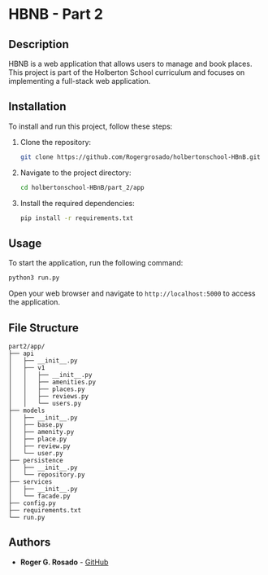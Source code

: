 # HBNB - Part 2

## Description
HBNB is a web application that allows users to manage and book places. This project is part of the Holberton School curriculum and focuses on implementing a full-stack web application.

## Installation
To install and run this project, follow these steps:

1. Clone the repository:
    ```bash
    git clone https://github.com/Rogergrosado/holbertonschool-HBnB.git
    ```
2. Navigate to the project directory:
    ```bash
    cd holbertonschool-HBnB/part_2/app
    ```
3. Install the required dependencies:
    ```bash
    pip install -r requirements.txt
    ```

## Usage
To start the application, run the following command:
```bash
python3 run.py
```
Open your web browser and navigate to `http://localhost:5000` to access the application.

## File Structure
```
part2/app/
├── api
│   ├── __init__.py
│   ├── v1
│   │   ├── __init__.py
│   │   ├── amenities.py
│   │   ├── places.py
│   │   ├── reviews.py
│   │   └── users.py
├── models
│   ├── __init__.py
│   ├── base.py
│   ├── amenity.py
│   ├── place.py
│   ├── review.py
│   └── user.py
├── persistence
│   ├── __init__.py
│   └── repository.py
├── services
│   ├── __init__.py
│   └── facade.py
├── config.py
├── requirements.txt
└── run.py
```
## Authors

- **Roger G. Rosado** - [GitHub](https://github.com/Rogergrosado)



